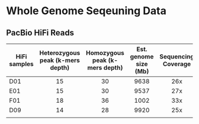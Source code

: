 # Whole Genome Seqeuning Data

## PacBio HiFi Reads

| HiFi samples  | Heterozygous peak (k-mers depth) | Homozygous peak  (k-mers depth) | Est. genome  size (Mb) | Sequencing  Coverage | Heteozygosity rate |
|---------------|:---------------------------------:|:-------------------------------:|:----------------------:|:--------------------:|:------------------:|
| D01           |                 15                |                30               |          9638          |          26x         |        1,50%       |
| E01           |                 15                |                30               |          9537          |          27x         |        1,33%       |
| F01           |                 18                |                36               |          1002          |          33x         |        1,00%       |
| D09           |                 14                |                28               |          9920          |          25x         |        1,18%       |
|               |                                   |                                 |                        |                      |                    |
